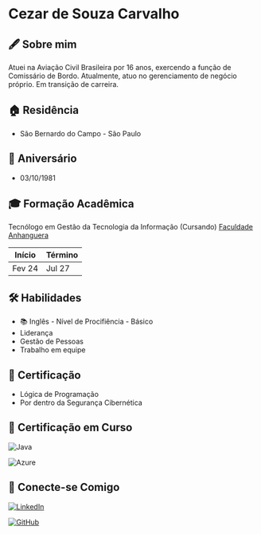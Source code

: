# Cezar de Souza Carvalho 


## 🖋️ Sobre mim
Atuei na Aviação Civil Brasileira por 16 anos, exercendo a função de Comissário de Bordo.
Atualmente, atuo no gerenciamento de negócio próprio.
Em transição de carreira.

## 🏠 Residência
- São Bernardo do Campo - São Paulo


## 🎂 Aniversário
- 03/10/1981

## 🎓 Formação Acadêmica
Tecnólogo em Gestão da Tecnologia da Informação (Cursando) [Faculdade Anhanguera](https://www.anhanguera.com/)

| Início | Término |
|--------|---------|
Fev 24   | Jul 27  |

## 🛠 Habilidades
- 📚 Inglês - Nível de Procifiência - Básico
- Liderança
- Gestão de Pessoas
- Trabalho em equipe

## 📖 Certificação
- Lógica de Programação
- Por dentro da Segurança Cibernética

## 📒 Certificação em Curso
![Java](https://img.shields.io/badge/java-%23ED8B00.svg?style=for-the-badge&logo=openjdk&logoColor=white)


![Azure](https://img.shields.io/badge/Azure-blue?style=for-the-badge&logo=microsoft%20azure&logoColor=blue&labelColor=FFFFFF&link=https%3A%2F%2Fimages.app.goo.gl%2FK7PN1jYJd57x4q7A8)

## 📱 Conecte-se Comigo
[![LinkedIn](https://img.shields.io/badge/LinkedIn-0077B5?style=for-the-badge&logo=linkedin&logoColor=white)](https://www.linkedin.com/in/cezar-de-souza-carvalho-594b4a240)

[![GitHub](https://img.shields.io/badge/GitHub-100000?style=for-the-badge&logo=github&logoColor=white)](https://github.com/cezarcarvalho)
